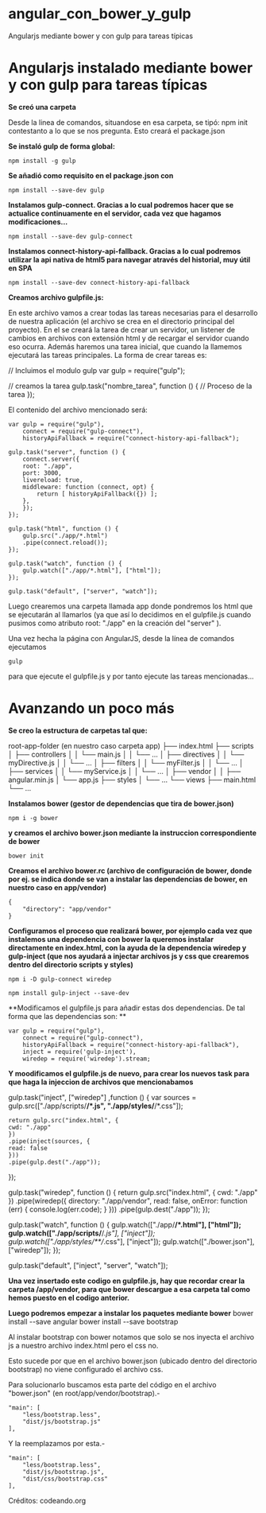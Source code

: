 # angular_con_bower_y_gulp
Angularjs mediante bower y con gulp para tareas típicas 

Angularjs instalado mediante bower y con gulp para tareas típicas
===============================


**Se creó una carpeta**

Desde la linea de comandos, situandose en esa carpeta, se tipó: npm init    contestanto a lo que se nos pregunta. Esto creará el package.json

**Se instaló gulp de forma global:**
	

    npm install -g gulp

**Se añadió como requisito en el package.json con**

    npm install --save-dev gulp

**Instalamos gulp-connect. Gracias a lo cual podremos hacer que se actualice continuamente en el servidor, cada vez que hagamos modificaciones...**

    npm install --save-dev gulp-connect

**Instalamos connect-history-api-fallback. Gracias a lo cual podremos utilizar la api nativa de html5 para navegar através del historial, muy útil en SPA**

    npm install --save-dev connect-history-api-fallback

**Creamos archivo gulpfile.js:**

En este archivo vamos a crear todas las tareas necesarias para el desarrollo de nuestra aplicación (el archivo se crea en el directorio principal del proyecto). En el se creará la tarea de crear un servidor, un listener de cambios en archivos con extensión html y de recargar el servidor cuando eso ocurra. Además haremos una tarea inicial, que cuando la llamemos ejecutará las tareas principales. La forma de crear tareas es:

// Incluimos el modulo gulp
var gulp = require("gulp");

// creamos la tarea
gulp.task("nombre_tarea", function () {
    // Proceso de la tarea
});

El contenido del archivo mencionado será:

    var gulp = require("gulp"),
    	connect = require("gulp-connect"),
    	historyApiFallback = require("connect-history-api-fallback");
    
    gulp.task("server", function () {
        connect.server({
    	root: "./app",
    	port: 3000,
    	livereload: true,
    	middleware: function (connect, opt) {
    	    return [ historyApiFallback({}) ];
    	},
        });
    });
    
    gulp.task("html", function () {
        gulp.src("./app/*.html")
        .pipe(connect.reload());
    });
     
    gulp.task("watch", function () {
        gulp.watch(["./app/*.html"], ["html"]);
    });
    
    gulp.task("default", ["server", "watch"]);

Luego crearemos una carpeta llamada app donde pondremos los html que se ejecutarán al llamarlos (ya que así lo decidimos en el gulpfile.js cuando pusimos como atributo root: "./app" en la creación del "server" ).

Una vez hecha la página con AngularJS,  desde la línea de comandos ejecutamos

    gulp

 
para que ejecute el gulpfile.js y por tanto ejecute las tareas mencionadas...


 Avanzando un poco más
====================

**Se creo la estructura de carpetas tal que:**

root-app-folder  (en nuestro caso carpeta app)
├── index.html
├── scripts
│   ├── controllers
│   │   └── main.js
│   │   └── ...
│   ├── directives
│   │   └── myDirective.js
│   │   └── ...
│   ├── filters
│   │   └── myFilter.js
│   │   └── ...
│   ├── services
│   │   └── myService.js
│   │   └── ...
│   ├── vendor
│   │   ├── angular.min.js
│   └── app.js
├── styles
│   └── ...
└── views
    ├── main.html
    └── ...

**Instalamos bower (gestor de dependencias que tira de bower.json)**

    npm i -g bower

**y creamos el archivo bower.json mediante la instruccion correspondiente de bower**

    bower init

**Creamos el archivo bower.rc (archivo de configuración de bower, donde por ej. se indica donde se van a instalar las dependencias de bower, en nuestro caso en app/vendor)**

    {
    	"directory": "app/vendor"
    }

**Configuramos el proceso que realizará bower, por ejemplo cada vez que instalemos una dependencia con bower la queremos instalar directamente en index.html, con la ayuda de la dependencia wiredep y gulp-inject (que nos ayudará a injectar archivos js y css que crearemos dentro del directorio scripts y styles)**

    npm i -D gulp-connect wiredep

    npm install gulp-inject --save-dev

**Modificamos el gulpfile.js para añadir estas dos dependencias. De tal forma que las dependencias son: **

    var gulp = require("gulp"),
    	connect = require("gulp-connect"),
    	historyApiFallback = require("connect-history-api-fallback"),
    	inject = require('gulp-inject'),
    	wiredep = require('wiredep').stream;

**Y moodificamos el gulpfile.js de nuevo, para crear los nuevos task para que haga la injeccion de archivos que mencionabamos**


gulp.task("inject", ["wiredep"] ,function () {
    var sources = gulp.src(["./app/scripts/**/*.js", "./app/styles/**/*.css"]);

    return gulp.src("index.html", {
	cwd: "./app"
    })
    .pipe(inject(sources, {
	read: false
    }))
    .pipe(gulp.dest("./app"));
});

gulp.task("wiredep", function () {
    return gulp.src("index.html", {
	cwd: "./app"
    })
    .pipe(wiredep({
	directory: "./app/vendor",
	read: false,
	onError: function (err) {
  	    console.log(err.code);
	}
    }))
    .pipe(gulp.dest("./app"));
});

gulp.task("watch", function () {
    gulp.watch(["./app/**/*.html"], ["html"]);
    gulp.watch(["./app/scripts/**/*.js"], ["inject"]);
    gulp.watch(["./app/styles/**/*.css"], ["inject"]);
    gulp.watch(["./bower.json"], ["wiredep"]);
});

gulp.task("default", ["inject", "server", "watch"]);

**Una vez insertado este codigo en gulpfile.js, hay que recordar crear la carpeta /app/vendor, para que bower descargue a esa carpeta tal como hemos puesto en el codigo anterior.**

**Luego podremos empezar a instalar los paquetes mediante bower**
bower install --save angular
bower install --save bootstrap


Al instalar bootstrap con bower notamos que solo se nos inyecta el archivo js a nuestro archivo index.html pero el css no.

Esto sucede por que en el archivo bower.json (ubicado dentro del directorio bootstrap) no viene configurado el archivo css.

Para solucionarlo buscamos esta parte del código en el archivo "bower.json" (en root/app/vendor/bootstrap).-

    "main": [
        "less/bootstrap.less",
        "dist/js/bootstrap.js"
    ],

Y la reemplazamos por esta.-

    "main": [
        "less/bootstrap.less",
        "dist/js/bootstrap.js",
        "dist/css/bootstrap.css"
    ],


Créditos: codeando.org
